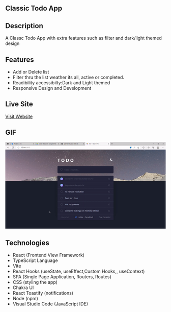## Classic Todo App

## Description
A Classc Todo App with extra features such as filter and dark/light themed design

## Features
- Add or Delete list 
- Filter thru the list weather its all, active or completed.
- Readibility accessibilty:Dark and Light themed
- Responsive Design and Development

## Live Site 
[Visit Website](https://react-todo-ts-tgi7.vercel.app/)


## GIF
![](https://github.com/tpemba100/react-todo-ts/blob/master/react-ts-todo.gif)

## Technologies
- React (Frontend View Framework)
- TypeScript Language
- Vite 
- React Hooks (useState, useEffect,Custom Hooks,, useContext)
- SPA (Single Page Application, Routers, Routes)
- CSS (styling the app)
- Chakra UI
- React Toastify (notifications)
- Node (npm)
- Visual Studio Code (JavaScript IDE)
